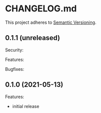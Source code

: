 # CHANGELOG.md

This project adheres to [Semantic Versioning](http://semver.org/spec/v2.0.0.html).

## 0.1.1 (unreleased)

Security:

Features:

Bugfixes:

## 0.1.0 (2021-05-13)

Features:

  - initial release